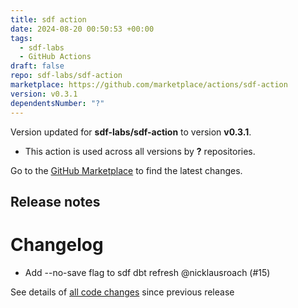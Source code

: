 ```yaml
---
title: sdf action
date: 2024-08-20 00:50:53 +00:00
tags:
  - sdf-labs
  - GitHub Actions
draft: false
repo: sdf-labs/sdf-action
marketplace: https://github.com/marketplace/actions/sdf-action
version: v0.3.1
dependentsNumber: "?"
---
```



Version updated for **sdf-labs/sdf-action** to version **v0.3.1**.
- This action is used across all versions by **?** repositories.

Go to the [GitHub Marketplace](https://github.com/marketplace/actions/sdf-action) to find the latest changes.

## Release notes

# Changelog
- Add --no-save flag to sdf dbt refresh @nicklausroach (#15)

See details of [all code changes](https://github.com/sdf-labs/sdf-action/compare/v0.3.0...v0.3.1) since previous release

